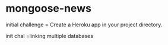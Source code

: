 # mongoose-news

initial challenge = Create a Heroku app in your project directory.

init chal =linking multiple databases